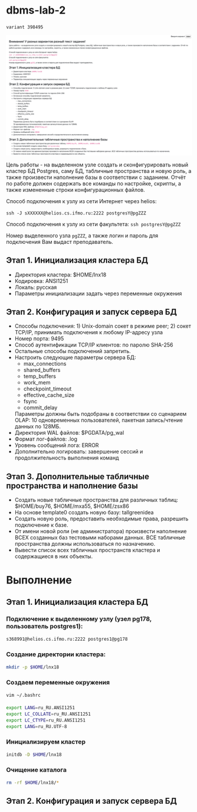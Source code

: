 # dbms-lab-2

`variant 398495`

![](var.png)

Цель работы - на выделенном узле создать и сконфигурировать новый кластер БД Postgres, саму БД, табличные пространства и
новую роль, а также произвести наполнение базы в соответствии с заданием. Отчёт по работе должен содержать все команды
по настройке, скрипты, а также измененные строки конфигурационных файлов.

Способ подключения к узлу из сети Интернет через helios:

`ssh -J sXXXXXX@helios.cs.ifmo.ru:2222 postgresY@pgZZZ`

Способ подключения к узлу из сети факультета:
`ssh postgresY@pgZZZ`

Номер выделенного узла `pgZZZ`, а также логин и пароль для подключения Вам выдаст преподаватель.

## Этап 1. Инициализация кластера БД

<ul>
<li>Директория кластера: $HOME/lnx18</li>
<li>Кодировка: ANSI1251</li>
<li>Локаль: русская</li>
<li>Параметры инициализации задать через переменные окружения</li>
</ul>

## Этап 2. Конфигурация и запуск сервера БД
<ul>
    <li>Способы подключения: 1) Unix-domain сокет в режиме peer; 2) сокет TCP/IP, принимать подключения к любому IP-адресу узла</li>
    <li>Номер порта: 9495</li>
    <li>Способ аутентификации TCP/IP клиентов: по паролю SHA-256</li>
    <li>Остальные способы подключений запретить.</li>
    <li>
        Настроить следующие параметры сервера БД:
        <ul>
            <li>max_connections</li>
            <li>shared_buffers</li>
            <li>temp_buffers</li>
            <li>work_mem</li>
            <li>checkpoint_timeout</li>
            <li>effective_cache_size</li>
            <li>fsync</li>
            <li>commit_delay</li>
        </ul>
    </li>
    Параметры должны быть подобраны в соответствии со сценарием OLAP:
    10 одновременных пользователей, пакетная запись/чтение данных по 128МБ.

<li>Директория WAL файлов: $PGDATA/pg_wal</li>
<li>Формат лог-файлов: .log</li>
<li>Уровень сообщений лога: ERROR</li>
<li>Дополнительно логировать: завершение сессий и продолжительность выполнения команд</li>
</ul>

## Этап 3. Дополнительные табличные пространства и наполнение базы
<ul>
<li>Создать новые табличные пространства для различных таблиц: $HOME/buy76, $HOME/mxa55, $HOME/zsx86</li>
<li>На основе template0 создать новую базу: tallgreenidea</li>
<li>Создать новую роль, предоставить необходимые права, разрешить подключение к базе.</li>
<li>От имени новой роли (не администратора) произвести наполнение ВСЕХ созданных баз тестовыми наборами данных. ВСЕ табличные пространства должны использоваться по назначению.</li>
<li>Вывести список всех табличных пространств кластера и содержащиеся в них объекты.</li>
</ul>

# Выполнение 
## Этап 1. Инициализация кластера БД

### Подключение к выделенному узлу (узел pg178, пользователь postgres1):

```bash
s368991@helios.cs.ifmo.ru:2222 postgres1@pg178
```
### Создание директории кластера:

```bash
mkdir -p $HOME/lnx18
```
### Создаем переменные окружения 
```bash
vim ~/.bashrc

export LANG=ru_RU.ANSI1251
export LC_COLLATE=ru_RU.ANSI1251
export LC_CTYPE=ru_RU.ANSI1251
export LANG=ru_RU.UTF-8
```
### Инициализируем кластер 
```bash
initdb -D $HOME/lnx18
```
### Очищение каталога
```bash
rm -rf $HOME/lnx18/*
```

## Этап 2. Конфигурация и запуск сервера БД















